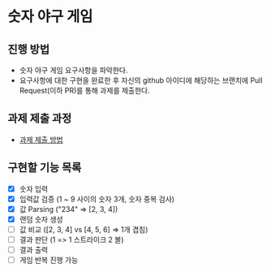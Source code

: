 # 숫자 야구 게임
## 진행 방법
* 숫자 야구 게임 요구사항을 파악한다.
* 요구사항에 대한 구현을 완료한 후 자신의 github 아이디에 해당하는 브랜치에 Pull Request(이하 PR)를 통해 과제를 제출한다.

## 과제 제출 과정
* [과제 제출 방법](https://github.com/next-step/nextstep-docs/tree/master/ent-precourse)

## 구현할 기능 목록
- [x] 숫자 입력
- [x] 입력값 검증 (1 ~ 9 사이의 숫자 3개, 숫자 중복 검사)
- [x] 값 Parsing ("234" => [2, 3, 4])
- [x] 랜덤 숫자 생성
- [ ] 값 비교 ([2, 3, 4] vs [4, 5, 6] => 1개 겹침)
- [ ] 결과 판단 (1 => 1 스트라이크 2 볼)
- [ ] 결과 출력
- [ ] 게임 반복 진행 가능
